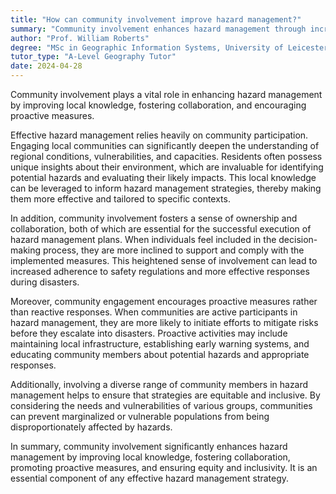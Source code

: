 ```yaml
---
title: "How can community involvement improve hazard management?"
summary: "Community involvement enhances hazard management through increased local knowledge, improved cooperation, and the promotion of proactive measures, leading to more effective responses to potential risks."
author: "Prof. William Roberts"
degree: "MSc in Geographic Information Systems, University of Leicester"
tutor_type: "A-Level Geography Tutor"
date: 2024-04-28
---
```


Community involvement plays a vital role in enhancing hazard management by improving local knowledge, fostering collaboration, and encouraging proactive measures.

Effective hazard management relies heavily on community participation. Engaging local communities can significantly deepen the understanding of regional conditions, vulnerabilities, and capacities. Residents often possess unique insights about their environment, which are invaluable for identifying potential hazards and evaluating their likely impacts. This local knowledge can be leveraged to inform hazard management strategies, thereby making them more effective and tailored to specific contexts.

In addition, community involvement fosters a sense of ownership and collaboration, both of which are essential for the successful execution of hazard management plans. When individuals feel included in the decision-making process, they are more inclined to support and comply with the implemented measures. This heightened sense of involvement can lead to increased adherence to safety regulations and more effective responses during disasters.

Moreover, community engagement encourages proactive measures rather than reactive responses. When communities are active participants in hazard management, they are more likely to initiate efforts to mitigate risks before they escalate into disasters. Proactive activities may include maintaining local infrastructure, establishing early warning systems, and educating community members about potential hazards and appropriate responses.

Additionally, involving a diverse range of community members in hazard management helps to ensure that strategies are equitable and inclusive. By considering the needs and vulnerabilities of various groups, communities can prevent marginalized or vulnerable populations from being disproportionately affected by hazards.

In summary, community involvement significantly enhances hazard management by improving local knowledge, fostering collaboration, promoting proactive measures, and ensuring equity and inclusivity. It is an essential component of any effective hazard management strategy.
    